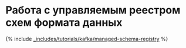 # Работа с управляемым реестром схем формата данных

{% include [_includes/tutorials/kafka/managed-schema-registry](../../_tutorials/dataplatform/kafka/kafka-managed-schema-registry.md) %}
